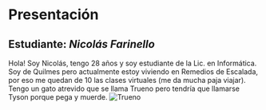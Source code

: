 # Presentación

## Estudiante: _Nicolás Farinello_

Hola! Soy Nicolás, tengo 28 años y soy estudiante de la Lic. en Informática. 
Soy de Quilmes pero actualmente estoy viviendo en Remedios de Escalada, por eso me quedan de 10 las clases virtuales (me da mucha paja viajar).
Tengo un gato atrevido que se llama Trueno pero tendría que llamarse Tyson porque pega y muerde.
![Trueno](ponerFoto)
